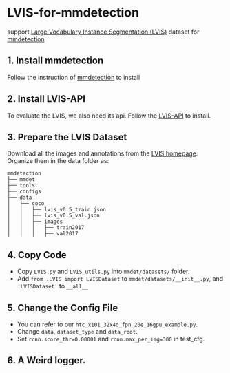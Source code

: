 # LVIS-for-mmdetection
support [Large Vocabulary Instance Segmentation (LVIS)](https://www.lvisdataset.org/) dataset for [mmdetection](https://github.com/open-mmlab/mmdetection)


## 1. Install mmdetection

Follow the instruction of [mmdetection](https://github.com/open-mmlab/mmdetection) to install

## 2. Install LVIS-API

To evaluate the LVIS, we also need its api. Follow the [LVIS-API](https://github.com/lvis-dataset/lvis-api) to install.

## 3. Prepare the LVIS Dataset

Download all the images and annotations from the [LVIS homepage](https://www.lvisdataset.org/dataset). Organize them in the data folder as:

```
mmdetection
├── mmdet
├── tools
├── configs
├── data
│   ├── coco
│   │   ├── lvis_v0.5_train.json
│   │   ├── lvis_v0.5_val.json
│   │   ├── images
│   │   │   ├── train2017
│   │   │   ├── val2017

```

## 4. Copy Code

* Copy ```LVIS.py``` and ```LVIS_utils.py``` into ```mmdet/datasets/``` folder.
* Add ```from .LVIS import LVISDataset``` to ```mmdet/datasets/__init__.py```, and ``` 'LVISDataset' ``` to ```__all__```

## 5. Change the Config File

* You can refer to our ```htc_x101_32x4d_fpn_20e_16gpu_example.py```.
* Change ```data```, ```dataset_type``` and ```data_root```.
* Set ```rcnn.score_thr=0.00001``` and ```rcnn.max_per_img=300``` in test_cfg.

## 6. A Weird logger. 